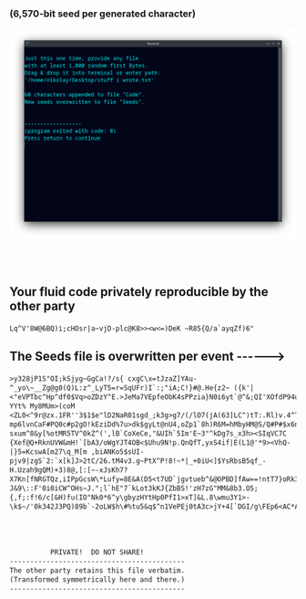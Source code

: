 ### (6,570-bit seed per generated character)

<p align="center">
  <img src="https://raw.githubusercontent.com/compromise-evident/rolling-code/main/Other/Terminal_bf488ab9a5485623070406539ab48eb8bfd91c15fa9b2df974dd953e8774d079.png">
</p>

<br>
<br>

## Your fluid code privately reproducible by the other party

```text
Lq^V'8W@6BQ)i;cHOsr|a~vjD-plc@K8>><w<=)DeK ~R85{Q/a`ayqZf)6"
```

## The Seeds file is overwritten per event ------>

```text
>y328jP1S"OI;kSjyg~GgCa!?/s{ cxgC\x=tJzaZ]YAu-^_yo\~__Zg@g0(Q)L:z^_LyT5=r=SqUFr)I`:;"iA;C!}#@.He{z2~ ({k'|<"eVPTbc^Hp^df0$Vq>oZDzY^E.>JeMa7VEpfeObK4sPPzia}N0i6yt`@^&;QI'XOfdP94ufs2.K&6$z1;?YYt% My8MUm>(coM <ZL0<^9r@zx.1FR''3$1$e"lD2NaR01sgd_;k3g>g7/(/lO7(jA(63]LC^)tT:.Rl)v.4^T^A[a&.ekp&2FWA)@6X3EY^p/zIEJI*Q7z|rmm[E:6M84RBYMORsq7T=_HUhc!.`htB4+k~oU{WA~})a["iE1OPHT@k7wJ>i3y mp6lvnCaF#PQ0c#p2gO!kEziDd%7u>dk$gyLt@nU4,oZp1`8h)R6M=hMbyHM@S/Q#P#$x6ngbAv?sxum^8&y[%otMR5TV^0kZ^(',lB`CoXeCe,"&UIh`5Im'E~3"^kDg7s_x3h><SIqVC7C {Xef@Q+RknUVW&mH!`[bA3/oWgYJT4OB<$Uhu9N!p.QnQfT,yxS4if|E(L1@'*9><VhQ-|}5=KcswA[m27\q_M[m ,biANKo5$sUI-pjv9|zgS`2:`x[k]J>2tC/26.tM4v3.g~PtX^P!8!~*|_+0iU<]$YsRbsB5qf_-H.Uzah9gQM)+3)8@,[:[~-xJsKh7?X7Kn[fNRGTQz,iIPpGcsW\*Lufy=8E&A(D5<t7UD`jgvtueb^&@OPBD]fAw==!ntT7}oRk3#^^/[rv=0b?J&9\::F'0i0iCW^OHs~J.";l`hE"7`kLot3kKJ{ZbBS!'zH7zG"MM&8b3.O5;{,f;:f!6/c[&H)fu(IO"Nk0*6^y\gbyzHYtHp0PfI1>xT]&L.8\wmu3Y1>-\k$~/'0k342J3PQ)89b`-2oLW$h\#%tu5&q$^n1VePEj0tA3c>jY+4[`DGI/g\FEp6<AC*A_V7x$r#Ec@!I,




          PRIVATE!  DO NOT SHARE!
-------------------------------------------
The other party retains this file verbatim.
(Transformed symmetrically here and there.)
-------------------------------------------

```
